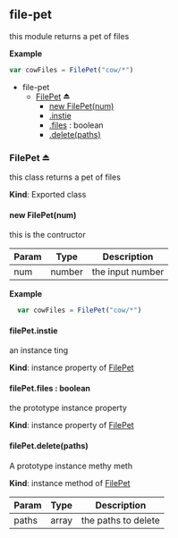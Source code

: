 <a name="module_file-pet"></a>
## file-pet
this module returns a pet of files

  
**Example**
```js
var cowFiles = FilePet("cow/*")
```

* file-pet
    * [FilePet](#exp_module_file-pet--FilePet) ⏏
        * [new FilePet(num)](#new_module_file-pet--FilePet_new)
        * [.instie](#module_file-pet--FilePet+instie)
        * [.files](#module_file-pet--FilePet+files) : boolean
        * [.delete(paths)](#BITBUCKET-module:file-pet--FilePet#delete)


<a name="exp_module_file-pet--FilePet"></a>
### FilePet ⏏
this class returns a pet of files

**Kind**: Exported class


<a name="new_module_file-pet--FilePet_new"></a>
#### new FilePet(num)
this is the contructor

  

| Param | Type   | Description      |
| ----- | ------ | ---------------- |
| num   | number | the input number |


**Example**
```js
  var cowFiles = FilePet("cow/*")
  ```


<a name="module_file-pet--FilePet+instie"></a>
#### filePet.instie
an instance ting

**Kind**: instance property of [FilePet](#exp_module_file-pet--FilePet)


<a name="module_file-pet--FilePet+files"></a>
#### filePet.files : boolean
the prototype instance property

**Kind**: instance property of [FilePet](#exp_module_file-pet--FilePet)


<a name="BITBUCKET-module:file-pet--FilePet#delete"></a>
#### filePet.delete(paths)
A prototype instance methy meth

**Kind**: instance method of [FilePet](#exp_module_file-pet--FilePet)  

| Param | Type  | Description         |
| ----- | ----- | ------------------- |
| paths | array | the paths to delete |



